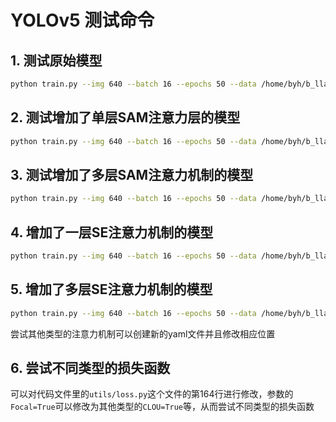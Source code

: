 # YOLOv5 测试命令

## 1. 测试原始模型
```bash
python train.py --img 640 --batch 16 --epochs 50 --data /home/byh/b_llama_2_7b/yolov5/clean_data_complete/clean_data/data.yaml --weights yolov5s.pt --name yolo_with_attention --cfg yolov5s_original.yaml
```

## 2. 测试增加了单层SAM注意力层的模型
```bash
python train.py --img 640 --batch 16 --epochs 50 --data /home/byh/b_llama_2_7b/yolov5/clean_data_complete/clean_data/data.yaml --weights yolov5s.pt --name yolo_with_attention --cfg yolov5s.yaml
```

## 3. 测试增加了多层SAM注意力机制的模型
```bash
python train.py --img 640 --batch 16 --epochs 50 --data /home/byh/b_llama_2_7b/yolov5/clean_data_complete/clean_data/data.yaml --weights yolov5s.pt --name yolo_with_attention --cfg yolov5muls.yaml
```

## 4. 增加了一层SE注意力机制的模型
```bash
python train.py --img 640 --batch 16 --epochs 50 --data /home/byh/b_llama_2_7b/yolov5/clean_data_complete/clean_data/data.yaml --weights yolov5s.pt --name yolo_with_attention --cfg yolov5s_SE.yaml
```

## 5. 增加了多层SE注意力机制的模型
```bash
python train.py --img 640 --batch 16 --epochs 50 --data /home/byh/b_llama_2_7b/yolov5/clean_data_complete/clean_data/data.yaml --weights yolov5s.pt --name yolo_with_attention --cfg yolov5s_mulSE.yaml
```

尝试其他类型的注意力机制可以创建新的yaml文件并且修改相应位置

## 6. 尝试不同类型的损失函数
可以对代码文件里的`utils/loss.py`这个文件的第164行进行修改，参数的`Focal=True`可以修改为其他类型的`CLOU=True`等，从而尝试不同类型的损失函数
